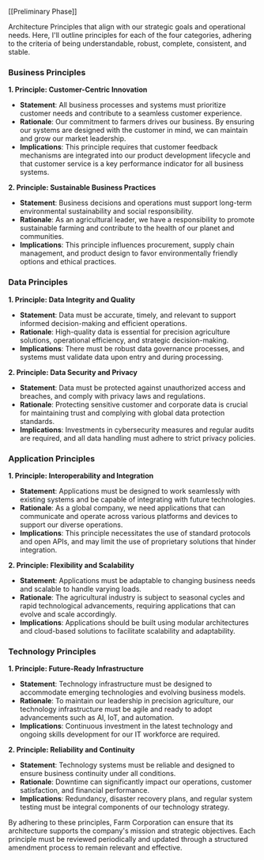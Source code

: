 [[Preliminary Phase]]

Architecture Principles that align with our strategic goals and operational needs. Here, I'll outline principles for each of the four categories, adhering to the criteria of being understandable, robust, complete, consistent, and stable.

### Business Principles

**1. Principle: Customer-Centric Innovation**

- **Statement**: All business processes and systems must prioritize customer needs and contribute to a seamless customer experience.
- **Rationale**: Our commitment to farmers drives our business. By ensuring our systems are designed with the customer in mind, we can maintain and grow our market leadership.
- **Implications**: This principle requires that customer feedback mechanisms are integrated into our product development lifecycle and that customer service is a key performance indicator for all business systems.

**2. Principle: Sustainable Business Practices**

- **Statement**: Business decisions and operations must support long-term environmental sustainability and social responsibility.
- **Rationale**: As an agricultural leader, we have a responsibility to promote sustainable farming and contribute to the health of our planet and communities.
- **Implications**: This principle influences procurement, supply chain management, and product design to favor environmentally friendly options and ethical practices.

### Data Principles

**1. Principle: Data Integrity and Quality**

- **Statement**: Data must be accurate, timely, and relevant to support informed decision-making and efficient operations.
- **Rationale**: High-quality data is essential for precision agriculture solutions, operational efficiency, and strategic decision-making.
- **Implications**: There must be robust data governance processes, and systems must validate data upon entry and during processing.

**2. Principle: Data Security and Privacy**

- **Statement**: Data must be protected against unauthorized access and breaches, and comply with privacy laws and regulations.
- **Rationale**: Protecting sensitive customer and corporate data is crucial for maintaining trust and complying with global data protection standards.
- **Implications**: Investments in cybersecurity measures and regular audits are required, and all data handling must adhere to strict privacy policies.

### Application Principles

**1. Principle: Interoperability and Integration**

- **Statement**: Applications must be designed to work seamlessly with existing systems and be capable of integrating with future technologies.
- **Rationale**: As a global company, we need applications that can communicate and operate across various platforms and devices to support our diverse operations.
- **Implications**: This principle necessitates the use of standard protocols and open APIs, and may limit the use of proprietary solutions that hinder integration.

**2. Principle: Flexibility and Scalability**

- **Statement**: Applications must be adaptable to changing business needs and scalable to handle varying loads.
- **Rationale**: The agricultural industry is subject to seasonal cycles and rapid technological advancements, requiring applications that can evolve and scale accordingly.
- **Implications**: Applications should be built using modular architectures and cloud-based solutions to facilitate scalability and adaptability.

### Technology Principles

**1. Principle: Future-Ready Infrastructure**

- **Statement**: Technology infrastructure must be designed to accommodate emerging technologies and evolving business models.
- **Rationale**: To maintain our leadership in precision agriculture, our technology infrastructure must be agile and ready to adopt advancements such as AI, IoT, and automation.
- **Implications**: Continuous investment in the latest technology and ongoing skills development for our IT workforce are required.

**2. Principle: Reliability and Continuity**

- **Statement**: Technology systems must be reliable and designed to ensure business continuity under all conditions.
- **Rationale**: Downtime can significantly impact our operations, customer satisfaction, and financial performance.
- **Implications**: Redundancy, disaster recovery plans, and regular system testing must be integral components of our technology strategy.

By adhering to these principles, Farm Corporation can ensure that its architecture supports the company's mission and strategic objectives. Each principle must be reviewed periodically and updated through a structured amendment process to remain relevant and effective.